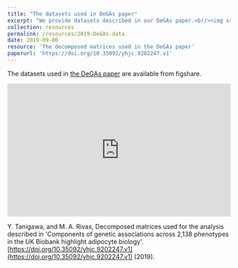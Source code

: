 ```yaml
---
title: "The datasets used in DeGAs paper"
excerpt: "We provide datasets described in our DeGAs paper.<br/><img src='/images/500x300.png'>"
collection: resources
permalink: /resources/2019-DeGAs-data
date: 2019-09-06
resource: 'The decomposed matrices used in the DeGAs paper'
paperurl: 'https://doi.org/10.35092/yhjc.9202247.v1'
---
```


The datasets used in [the DeGAs paper](/publication/2019-09-06-DeGAs) are available from figshare.

<iframe src="https://widgets.figshare.com/articles/9202247/embed?show_title=1" width="100%" height="300em" style="border:none;" allowfullscreen="true" frameborder="0"></iframe>

Y. Tanigawa, and M. A. Rivas, Decomposed matrices used for the analysis described in 'Components of genetic associations across 2,138 phenotypes in the UK Biobank highlight adipocyte biology'. [https://doi.org/10.35092/yhjc.9202247.v1](https://doi.org/10.35092/yhjc.9202247.v1) (2019).
